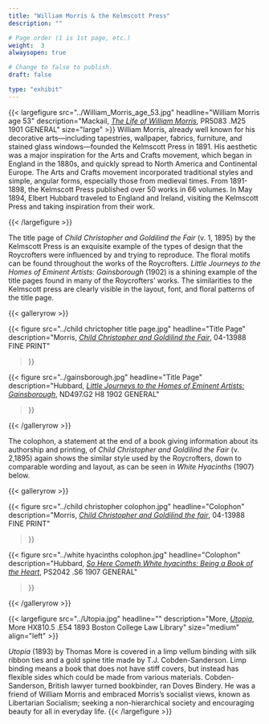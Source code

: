 ```yaml
---
title: "William Morris & the Kelmscott Press"
description: ""

# Page order (1 is 1st page, etc.)
weight:  3
alwaysopen: true

# Change to false to publish.
draft: false

type: "exhibit"
---
```


{{< largefigure src="../William_Morris_age_53.jpg"
                headline="William Morris age 53"
                description="Mackail, [*The Life of William Morris*](https://bc-primo.hosted.exlibrisgroup.com/primo-explore/fulldisplay?docid=ALMA-BC21349101070001021&context=L&vid=bclib_new&search_scope=bcl&tab=bcl_only&lang=en_US), PR5083 .M25 1901 GENERAL"
                size="large" >}}
William Morris, already well known for his decorative arts—including tapestries, wallpaper, fabrics, furniture, and stained glass windows—founded the Kelmscott Press in 1891. His aesthetic was a major inspiration for the Arts and Crafts movement, which began in England in the 1880s, and quickly spread to North America and Continental Europe. The Arts and Crafts movement incorporated traditional styles and simple, angular forms, especially those from medieval times. From 1891-1898, the Kelmscott Press published over 50 works in 66 volumes. In May 1894, Elbert Hubbard traveled to England and Ireland, visiting the Kelmscott Press and taking inspiration from their work.

{{< /largefigure >}}



The title page of *Child Christopher and Goldilind the Fair* (v. 1, 1895) by the Kelmscott Press is an exquisite example of the types of design that the Roycrofters were influenced by and trying to reproduce. The floral motifs can be found throughout the works of the Roycrofters. *Little Journeys to the Homes of Eminent Artists: Gainsborough* (1902) is a shining example of the title pages found in many of the Roycrofters’ works. The similarities to the Kelmscott press are clearly visible in the layout, font, and floral patterns of the title page.





{{< galleryrow >}}

{{< figure src="../child chrictopher title page.jpg"
           headline="Title Page"
                description="Morris, *[Child Christopher and Goldilind the Fair](https://bc-primo.hosted.exlibrisgroup.com/primo-explore/fulldisplay?docid=ALMA-BC21324903000001021&context=L&vid=bclib_new&search_scope=lib_BURNS&tab=bcl_only&lang=en_US)*, 04-13988 FINE PRINT"
>}}

{{< figure src="../gainsborough.jpg"
           headline="Title Page"
                description="Hubbard, *[Little Journeys to the Homes of Eminent Artists: Gainsborough](https://bc-primo.hosted.exlibrisgroup.com/primo-explore/fulldisplay?docid=ALMA-BC21342177330001021&context=L&vid=bclib_new&search_scope=lib_BURNS&tab=bcl_only&lang=en_US)*, ND497.G2 H8 1902 GENERAL"
>}}


{{< /galleryrow >}}





The colophon, a statement at the end of a book giving information about its authorship and printing, of *Child Christopher and Goldilind the Fair* (v. 2,1895) again shows the similar style used by the Roycrofters, down to comparable wording and layout, as can be seen in *White Hyacinths* (1907) below.



{{< galleryrow >}}

{{< figure src="../child christopher colophon.jpg"
           headline="Colophon"
           description="Morris, *[Child Christopher and Goldilind the fair](https://bc-primo.hosted.exlibrisgroup.com/primo-explore/fulldisplay?docid=ALMA-BC21324903000001021&context=L&vid=bclib_new&search_scope=lib_BURNS&tab=bcl_only&lang=en_US)*, 04-13988 FINE PRINT"
>}}

{{< figure src="../white hyacinths colophon.jpg"
           headline="Colophon"
           description="Hubbard, *[So Here Cometh White hyacinths: Being a Book of the Heart](https://bc-primo.hosted.exlibrisgroup.com/primo-explore/fulldisplay?docid=ALMA-BC21334388030001021&context=L&vid=bclib_new&search_scope=lib_BURNS&tab=bcl_only&lang=en_US)*, PS2042 .S6 1907 GENERAL"
>}}


{{< /galleryrow >}}

{{< largefigure src="../Utopia.jpg"
                headline=""
                description="More, [*Utopia*](https://bc-primo.hosted.exlibrisgroup.com/primo-explore/fulldisplay?docid=ALMA-BC21312191480001021&context=L&vid=bclib_new&search_scope=lib_LAW&tab=bcl_only&lang=en_US), More HX810.5 .E54 1893 Boston College Law Library"
				size="medium"
                align="left" >}}

*Utopia* (1893) by Thomas More is covered in a limp vellum binding with silk ribbon ties and a gold spine title made by T.J. Cobden-Sanderson. Limp binding means a book that does not have stiff covers, but instead has flexible sides which could be made from various materials. Cobden-Sanderson, British lawyer turned bookbinder, ran Doves Bindery. He was a friend of William Morris and embraced Morris’s socialist views, known as Libertarian Socialism; seeking a non-hierarchical society and encouraging beauty for all in everyday life.
{{< /largefigure >}}
